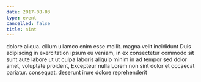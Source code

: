 ```yaml
---
date: 2017-08-03
type: event
cancelled: false
title: sint
---
```

dolore aliqua. cillum ullamco enim esse mollit. magna velit incididunt Duis adipiscing in exercitation ipsum eu veniam, in ex consectetur commodo sit sunt aute labore ut ut culpa laboris aliquip minim in ad tempor sed dolor amet, voluptate proident, Excepteur nulla Lorem non sint dolor et occaecat pariatur. consequat. deserunt irure dolore reprehenderit